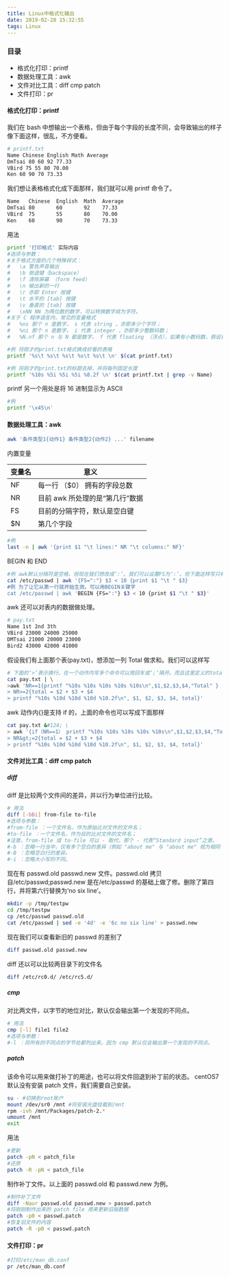 ```yaml
---
title: Linux中格式化输出
date: 2019-02-28 15:32:55
tags: Linux
---
```


### 目录

- 格式化打印：printf
- 数据处理工具：awk
- 文件对比工具：diff cmp patch
- 文件打印：pr

#### 格式化打印：printf

我们在 bash 中想输出一个表格，但由于每个字段的长度不同，会导致输出的样子像下面这样，很乱，不方便看。

```bash
# printf.txt
Name Chinese English Math Average
DmTsai 80 60 92 77.33
VBird 75 55 80 70.00
Ken 60 90 70 73.33
```

我们想让表格格式化成下面那样，我们就可以用 printf 命令了。

```bash
Name   Chinese  English  Math  Average
DmTsai 80       60       92    77.33
VBird  75       55       80    70.00
Ken    60       90       70    73.33
```

用法

```bash
printf '打印格式' 实际内容
#选项与参数：
#关于格式方面的几个特殊样式：
#   \a 警告声音输出
#   \b 倒退键（backspace）
#   \f 清除屏幕 （form feed）
#   \n 输出新的一行
#   \r 亦即 Enter 按键
#   \t 水平的 [tab] 按键
#   \v 垂直的 [tab] 按键
#   \xNN NN 为两位数的数字，可以转换数字成为字符。
#关于 C 程序语言内，常见的变量格式
#   %ns 那个 n 是数字， s 代表 string ，亦即多少个字符；
#   %ni 那个 n 是数字， i 代表 integer ，亦即多少整数码数；
#   %N.nf 那个 n 与 N 都是数字， f 代表 floating （浮点），如果有小数码数，假设我共要十个位数，但小数点有两位，即为 %10.2f 啰！
```

```bash
#例 将刚才的print.txt格式换成好看的表格
printf '%s\t %s\t %s\t %s\t %s\t \n' $(cat printf.txt)

#例 将刚才的print.txt的标题去掉，并将每列固定长度
printf '%10s %5i %5i %5i %8.2f \n' $(cat printf.txt | grep -v Name)
```

printf 另一个用处是将 16 进制显示为 ASCII

```bash
#例
printf '\x45\n'
```

#### 数据处理工具：awk

```bash
awk '条件类型1{动作1} 条件类型2{动作2} ...' filename
```

内置变量

| 变量名 | 意义                            |
| ------ | ------------------------------- |
| NF     | 每一行 （\$0） 拥有的字段总数   |
| NR     | 目前 awk 所处理的是“第几行”数据 |
| FS     | 目前的分隔字符，默认是空白键    |
| \$N    | 第几个字段                      |

```bash
#例
last -n | awk '{print $1 "\t lines:" NR "\t columns:" NF}'
```

BEGIN 和 END

```bash
#例 awk默认分隔符是空格，但现在我们想改成‘:’。我们可以设置FS为‘:’。但下面这样写只有第二行开始生效。
cat /etc/passwd | awk '{FS=":"} $3 < 10 {print $1 "\t " $3}
#例 为了让它从第一行就开始生效。可以用BEGIN关键字
cat /etc/passwd | awk 'BEGIN {FS=":"} $3 < 10 {print $1 "\t " $3}'
```

awk 还可以对表内的数据做处理。

```bash
# pay.txt
Name 1st 2nd 3th
VBird 23000 24000 25000
DMTsai 21000 20000 23000
Bird2 43000 42000 41000
```

假设我们有上面那个表(pay.txt)，想添加一列 Total 做求和。我们可以这样写

```bash
# 下面的‘>’表示换行。在一个动作内写多个命令可以用回车或‘;’隔开。而且这里定义的total变量可以直接使用，不需要要‘$’
cat pay.txt | \
>awk 'NR==1{printf "%10s %10s %10s %10s %10s\n",$1,$2,$3,$4,"Total" }
> NR>=2{total = $2 + $3 + $4
> printf "%10s %10d %10d %10d %10.2f\n", $1, $2, $3, $4, total}'
```

awk 动作内{}是支持 if 的，上面的命令也可以写成下面那样

```bash
cat pay.txt &#124; \
> awk '{if（NR==1） printf "%10s %10s %10s %10s %10s\n",$1,$2,$3,$4,"Total"}
> NR&gt;=2{total = $2 + $3 + $4
> printf "%10s %10d %10d %10d %10.2f\n", $1, $2, $3, $4, total}'
```

#### 文件对比工具：diff cmp patch

##### diff

diff 是比较两个文件间的差异，并以行为单位进行比较。

```bash
# 用法
diff [-bBi] from-file to-file
#选项与参数：
#from-file ：一个文件名，作为原始比对文件的文件名；
#to-file ：一个文件名，作为目的比对文件的文件名；
#注意，from-file 或 to-file 可以 - 取代，那个 - 代表“Standard input”之意。
#-b ：忽略一行当中，仅有多个空白的差异（例如 "about me" 与 "about me" 视为相同
#-B ：忽略空白行的差异。
#-i ：忽略大小写的不同。
```

现在有 passwd.old passwd.new 文件。passwd.old 拷贝自/etc/passwd;passwd.new 是在/etc/passwd 的基础上做了修。删除了第四行，并将第六行替换为‘no six line’。

```bash
mkdir -p /tmp/testpw
cd /tmp/testpw
cp /etc/passwd passwd.old
cat /etc/passwd | sed -e '4d' -e '6c no six line' > passwd.new
```

现在我们可以查看新旧的 passwd 的差别了

```bash
diff passwd.old passwd.new
```

diff 还以可以比较两目录下的文件名

```bash
diff /etc/rc0.d/ /etc/rc5.d/
```

##### cmp

对比两文件，以字节的地位对比，默认仅会输出第一个发现的不同点。

```bash
# 用法
cmp [-l] file1 file2
#选项与参数：
#-l ：将所有的不同点的字节处都列出来。因为 cmp 默认仅会输出第一个发现的不同点。
```

##### patch

该命令可以用来做打补丁的用途，也可以将文件回退到补丁前的状态。
centOS7 默认没有安装 patch 文件，我们需要自己安装。

```bash
su - #切换到root账户
mount /dev/sr0 /mnt #将安装光盘挂载到/mnt
rpm -ivh /mnt/Packages/patch-2.*
umount /mnt
exit
```

用法

```bash
#更新
patch -pN < patch_file
#还原
patch -R -pN < patch_file
```

制作补丁文件。以上面的 passwd.old 和 passwd.new 为例。

```bash
#制作补丁文件
diff -Naur passwd.old passwd.new > passwd.patch
#将刚刚制作出来的 patch file 用来更新旧版数据
patch -p0 < passwd.patch
#恢复旧文件的内容
patch -R -p0 < passwd.patch
```

#### 文件打印：pr

```bash
#打印/etc/man_db.conf
pr /etc/man_db.conf
```
